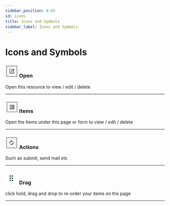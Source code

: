 ```yaml
---
sidebar_position: 0.03
id: icons
title: Icons and Symbols
sidebar_label: Icons and Symbols
---
```



# Icons and Symbols


### <img src='/img/icon_open.png' width='40'></img> Open 

Open this resource to view / edit / delete

---



### <img src='/img/icon_edit_items.png' width='40'></img> Items 
 
Open the Items under this page or form to view / edit / delete

---



### <img src='/img/icon_actions.png' width='40'></img> Actions 

Such as submit, send mail etc

---



###  <img src='/img/icon_unknown.png' width='40'></img> Drag 

click hold, drag and drop to re-order your items on the page

---